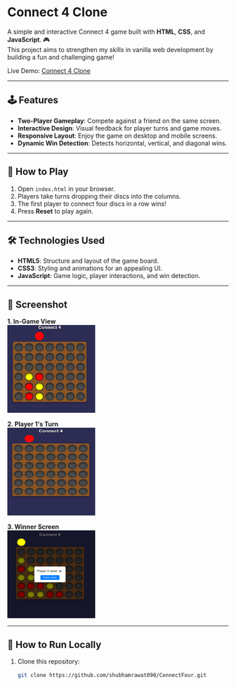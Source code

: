 # Connect 4 Clone

A simple and interactive Connect 4 game built with **HTML**, **CSS**, and **JavaScript**. 🎮  
This project aims to strengthen my skills in vanilla web development by building a fun and challenging game!

Live Demo: [Connect 4 Clone](https://shubhamrawat090.github.io/ConnectFour/)

---

## 🕹️ Features

- **Two-Player Gameplay**: Compete against a friend on the same screen.
- **Interactive Design**: Visual feedback for player turns and game moves.
- **Responsive Layout**: Enjoy the game on desktop and mobile screens.
- **Dynamic Win Detection**: Detects horizontal, vertical, and diagonal wins.

---

## 🚀 How to Play

1. Open `index.html` in your browser.
2. Players take turns dropping their discs into the columns.
3. The first player to connect four discs in a row wins!
4. Press **Reset** to play again.

---

## 🛠️ Technologies Used

- **HTML5**: Structure and layout of the game board.
- **CSS3**: Styling and animations for an appealing UI.
- **JavaScript**: Game logic, player interactions, and win detection.

---

## 📸 Screenshot

**1. In-Game View**  
<img src="screenshots/InGame.png" alt="In-Game Screenshot" width="200" height="200">

**2. Player 1's Turn**  
<img src="screenshots/Player1Turn.png" alt="Player 1 Turn Screenshot" width="200" height="200">

**3. Winner Screen**  
<img src="screenshots/WinnerScreen.png" alt="Winner Screen Screenshot" width="200" height="200">

---

## 🔧 How to Run Locally

1. Clone this repository:
   ```bash
   git clone https://github.com/shubhamrawat090/ConnectFour.git
   ```
